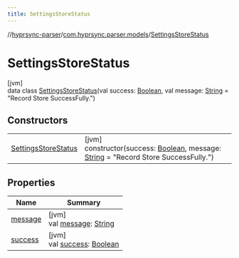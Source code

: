 ```yaml
---
title: SettingsStoreStatus
---
```

//[hyprsync-parser](../../../index.html)/[com.hyprsync.parser.models](../index.html)/[SettingsStoreStatus](index.html)



# SettingsStoreStatus



[jvm]\
data class [SettingsStoreStatus](index.html)(val success: [Boolean](https://kotlinlang.org/api/core/kotlin-stdlib/kotlin/-boolean/index.html), val message: [String](https://kotlinlang.org/api/core/kotlin-stdlib/kotlin/-string/index.html) = &quot;Record Store SuccessFully.&quot;)



## Constructors


| | |
|---|---|
| [SettingsStoreStatus](-settings-store-status.html) | [jvm]<br>constructor(success: [Boolean](https://kotlinlang.org/api/core/kotlin-stdlib/kotlin/-boolean/index.html), message: [String](https://kotlinlang.org/api/core/kotlin-stdlib/kotlin/-string/index.html) = &quot;Record Store SuccessFully.&quot;) |


## Properties


| Name | Summary |
|---|---|
| [message](message.html) | [jvm]<br>val [message](message.html): [String](https://kotlinlang.org/api/core/kotlin-stdlib/kotlin/-string/index.html) |
| [success](success.html) | [jvm]<br>val [success](success.html): [Boolean](https://kotlinlang.org/api/core/kotlin-stdlib/kotlin/-boolean/index.html) |
